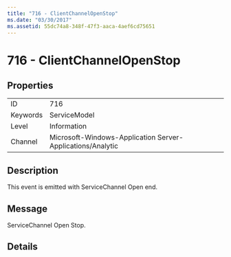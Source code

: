 ```yaml
---
title: "716 - ClientChannelOpenStop"
ms.date: "03/30/2017"
ms.assetid: 55dc74a8-348f-47f3-aaca-4aef6cd75651
---
```

# 716 - ClientChannelOpenStop
## Properties  


|||  
|-|-|  
|ID|716|  
|Keywords|ServiceModel|  
|Level|Information|  
|Channel|Microsoft-Windows-Application Server-Applications/Analytic|  

## Description  
 This event is emitted with ServiceChannel Open end.  

## Message  
 ServiceChannel Open Stop.  

## Details
